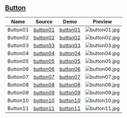 ## [Button](https://github.com/ajycc20/easy-css-layout/tree/master/button)

|Name|Source|Demo|Preview|
|:---:|:---:|:---:|:---:|
|Button01|[button01](https://github.com/ajycc20/easy-css-layout/blob/master/button/button01.html)|[button01](https://ajycc20.github.io/easy-css-layout/button/button01.html)|![button01.jpg](https://img2.ajycc20.xyz/images/2019/08/13/b1r3UulwdQHwuobA.jpg)|
|Button02|[button02](https://github.com/ajycc20/easy-css-layout/blob/master/button/button02.html)|[button02](https://ajycc20.github.io/easy-css-layout/button/button02.html)|![button02.jpg](https://img2.ajycc20.xyz/images/2019/08/15/rCbp2jdUwSK7v194.jpg)|
|Button03|[button03](https://github.com/ajycc20/easy-css-layout/blob/master/button/button03.html)|[button03](https://ajycc20.github.io/easy-css-layout/button/button03.html)|![button03.jpg](https://img2.ajycc20.xyz/images/2019/08/15/Bum6U432miq5Kwdo.jpg)|
|Button04|[button04](https://github.com/ajycc20/easy-css-layout/blob/master/button/button04.html)|[button04](https://ajycc20.github.io/easy-css-layout/button/button04.html)|![button04.jpg](https://img2.ajycc20.xyz/images/2019/08/20/owATMP2ALTKoOxVI.jpg)|
|Button05|[button05](https://github.com/ajycc20/easy-css-layout/blob/master/button/button05.html)|[button05](https://ajycc20.github.io/easy-css-layout/button/button05.html)|![button05.jpg](https://img2.ajycc20.xyz/images/2019/08/21/ag5tOhnLohv6WBTo.jpg)|
|Button06|[button06](https://github.com/ajycc20/easy-css-layout/blob/master/button/button06.html)|[button06](https://ajycc20.github.io/easy-css-layout/button/button06.html)|![button06.jpg](https://img2.ajycc20.xyz/images/2019/08/23/eAK6RRoCw9kcXM5B.jpg)|
|Button07|[button07](https://github.com/ajycc20/easy-css-layout/blob/master/button/button07.html)|[button07](https://ajycc20.github.io/easy-css-layout/button/button07.html)|![button07.jpg](https://img2.ajycc20.xyz/images/2019/08/23/qEw0YUxfQvR1GSrz.jpg)|
|Button08|[button08](https://github.com/ajycc20/easy-css-layout/blob/master/button/button08.html)|[button08](https://ajycc20.github.io/easy-css-layout/button/button08.html)|![button08.jpg](https://img2.ajycc20.xyz/images/2019/08/29/YJviEGOuhKLrRZzu.jpg)|
|Button09|[button09](https://github.com/ajycc20/easy-css-layout/blob/master/button/button09.html)|[button09](https://ajycc20.github.io/easy-css-layout/button/button09.html)|![button09.jpg](https://img2.ajycc20.xyz/images/2019/08/29/ZABLYmsH5f3NO3Ph.jpg)|
|Button10|[button10](https://github.com/ajycc20/easy-css-layout/blob/master/button/button10.html)|[button10](https://ajycc20.github.io/easy-css-layout/button/button10.html)|![button10.jpg](https://img2.ajycc20.xyz/images/2019/08/29/J1Sw3VxoYsfbfRhw.jpg)|
|Button11|[button11](https://github.com/ajycc20/easy-css-layout/blob/master/button/button11.html)|[button11](https://ajycc20.github.io/easy-css-layout/button/button11.html)|![button11.jpg](https://img2.ajycc20.xyz/images/2019/08/29/YCOg0rKwxhVXCeDN.jpg)|
